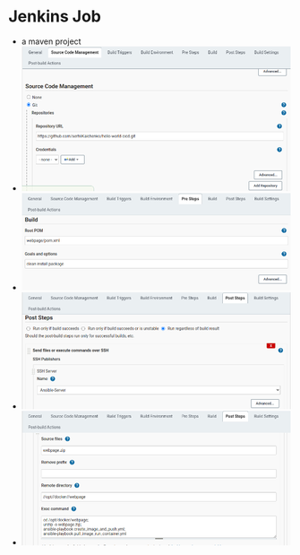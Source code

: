 # Jenkins Job
- a maven project
- ![Pic1](https://github.com/serhiiKalchenko/java_webpage_cicd/blob/main/Jenkins_Job_screenshots/p1.png?raw=true)
- ![Pic2](https://github.com/serhiiKalchenko/java_webpage_cicd/blob/main/Jenkins_Job_screenshots/p2.png?raw=true)
- ![Pic2](https://github.com/serhiiKalchenko/java_webpage_cicd/blob/main/Jenkins_Job_screenshots/p3-1.png?raw=true)
- ![Pic2](https://github.com/serhiiKalchenko/java_webpage_cicd/blob/main/Jenkins_Job_screenshots/p3-2.png?raw=true)
